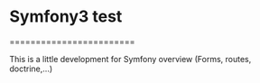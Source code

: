 # Symfony3 test
========================

This is a little development for Symfony overview (Forms, routes, doctrine,...)

